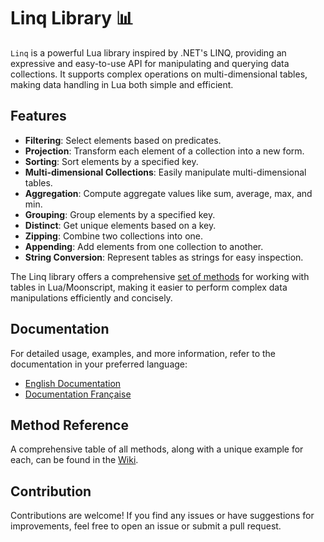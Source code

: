 # Linq Library 📊

`Linq` is a powerful Lua library inspired by .NET's LINQ, providing an expressive and easy-to-use API for manipulating and querying data collections. It supports complex operations on multi-dimensional tables, making data handling in Lua both simple and efficient.

## Features

- **Filtering**: Select elements based on predicates.
- **Projection**: Transform each element of a collection into a new form.
- **Sorting**: Sort elements by a specified key.
- **Multi-dimensional Collections**: Easily manipulate multi-dimensional tables.
- **Aggregation**: Compute aggregate values like sum, average, max, and min.
- **Grouping**: Group elements by a specified key.
- **Distinct**: Get unique elements based on a key.
- **Zipping**: Combine two collections into one.
- **Appending**: Add elements from one collection to another.
- **String Conversion**: Represent tables as strings for easy inspection.

The Linq library offers a comprehensive [set of methods](https://github.com/iThorgrim/lua-LinQ/wiki) for working with tables in Lua/Moonscript, making it easier to perform complex data manipulations efficiently and concisely.

## Documentation

For detailed usage, examples, and more information, refer to the documentation in your preferred language:

- [English Documentation](https://github.com/iThorgrim/lua-LinQ/blob/main/doc/ENGLISH.md)
- [Documentation Française](https://github.com/iThorgrim/lua-LinQ/blob/main/doc/FRENCH.md)

## Method Reference

A comprehensive table of all methods, along with a unique example for each, can be found in the [Wiki](https://github.com/iThorgrim/lua-LinQ/wiki).

## Contribution

Contributions are welcome! If you find any issues or have suggestions for improvements, feel free to open an issue or submit a pull request.
